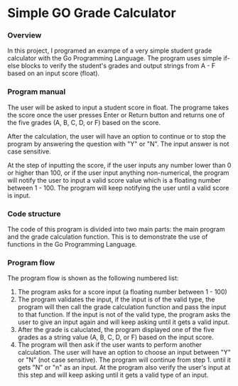 # Simple GO Grade Calculator

### Overview
In this project, I programed an exampe of a very simple student grade calculator with the Go Programming Language. The program uses simple if-else blocks to verify the student's grades and output strings from A - F based on an input score (float).

### Program manual
The user will be asked to input a student score in float. The programe takes the score once the user presses Enter or Return button and returns one of the five grades (A, B, C, D, or F) based on the score.

After the calculation, the user will have an option to continue or to stop the program by answering the question with "Y" or "N". The input answer is not case sensitive.

At the step of inputting the score, if the user inputs any number lower than 0 or higher than 100, or if the user input anything non-numerical, the program will notify the user to input a valid score value which is a floating number between 1 - 100. The program will keep notifying the user until a valid score is input.

### Code structure
The code of this program is divided into two main parts: the main program and the grade calculation function. This is to demonstrate the use of functions in the Go Programming Language.

### Program flow
The program flow is shown as the following numbered list:
1. The program asks for a score input (a floating number between 1 - 100)
2. The program validates the input, if the input is of the valid type, the program will then call the grade calculation function and pass the input to that function. If the input is not of the valid type, the program asks the user to give an input again and will keep asking until it gets a valid input.
3. After the grade is caluclated, the program displayed one of the five grades as a string value (A, B, C, D, or F) based on the input score.
4. The program will then ask if the user wants to perform another calculation. The user will have an option to choose an input between "Y" or "N" (not case sensitive). The program will continue from step 1. until it gets "N" or "n" as an input. At the program also verify the user's input at this step and will keep asking until it gets a valid type of an input.
